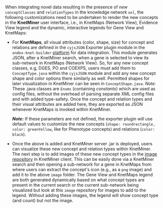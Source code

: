 When integrating novel data resulting in the presence of _new_ `conceptClasses` and `relationTypes` in the knowledge network `oxl`, the following customizations need to be undertaken to render the new concepts in the **KnetMiner** user interface, i.e., in KnetMaps (Network View), Evidence View legend and the dynamic, interactive legends for Gene View and KnetMaps:

* For **KnetMaps**, all visual attributes (color, shape, size) for concept and relations are defined in the `cyjsJSON` Exporter plugin module in the `ondex-knet-builder` [platform](https://github.com/Rothamsted/ondex-knet-builder) for data integration. This module generates JSON, after a KnetMiner search, when a gene is selected to view its sub-network in KnetMaps (Network View). So, for any new concept classes, e.g, DGES, PO and COEXPS, users must add them to `ConceptType.java` within the `cyjsJSON` module and add any new concept shape and color options there similarly as well. Permitted shapes for later visualization in KnetMiner can be seen in `ConceptShape.java`. _Note:_ These .java classes are `Enums` (containing _constants_) which are used as config files, without the overhead of parsing separate XML config files and with added type-safety. Once the concept and relation types and their visual attributes are added here, they are exported as JSON whenever KnetMaps is invoked within KnetMiner.

  _**Note:**_ If these parameters are not defined, the exporter plugin will use default values to customize the new concepts (`shape: roundrectangle, color: greenYellow`, like for Phenotype concepts) and relations (`color: black`).

* Once the above is added and KnetMiner server .jar is deployed, users can visualize these new concept and relation types within KnetMiner. The next step is to add images of these new concept types in the [image repository](https://github.com/Rothamsted/knetminer/tree/master/common/client/src/main/webapp/html/image) in KnetMiner client. This can be easily done via a KnetMiner search and then opening a sub-network for a gene in KnetMaps from where users can extract the concept's icon (e.g., as a `png` image) and add it to the above `image` folder. The Gene View and KnetMaps legend are both generated dynamically based on what concept types are present in the current search or the current sub-network being visualized but look at this `image` repository for images to add to the legend. Without adding these images, the legend will show concept type (and count) but not the image.
